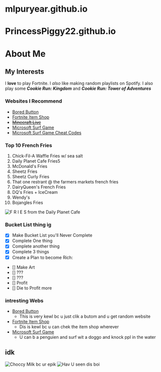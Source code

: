 # mlpuryear.github.io
# PrincessPiggy22.github.io

# About Me

## My Interests
I **love** to play Fortnite. I _also_ like making random playlists on Spotify. I also play some **_Cookie Run: Kingdom_** and **_Cookie Run: Tower of Adventures_**

### Websites I Recommend

* [Bored Button](https://www.boredbutton.com/)
* [Fortnite Item Shop](https://www.fortnite.com/item-shop?lang=en-US)
* [~~Minecraft Live~~](https://www.minecraft.net/en-us/live)
* [Microsoft Surf Game](edge://surf/)
* [Microsoft Surf Game Cheat Codes](https://www.bing.com/search?q=edge+surf+cheat+codes&gs_lcrp=EgZjaHJvbWUqBggCEEUYOzIGCAAQRRg5MgYIARAAGEAyBggCEEUYOzIGCAMQABhAMgYIBBAAGEAyBggFEAAYQDIGCAYQABhAMgYIBxAAGEAyBggIEAAYQDIICAkQ6QcY_FXSAQgyODE1ajBqMagCALACAA&FORM=ANAB01&PC=U531)

### Top 10 French Fries

1. Chick-Fil-A Waffle Fries w/ sea salt
1. Daily Planet Cafe Fries5
1. McDonald's Fries 
1. Sheetz Fries
1. Sheetz Curly Fries
1. That one restrant @ the farmers markets french fries
1. DairyQueen's French Fries
1. DQ's Fries + IceCream
1. Wendy's
1. Bojangles Fries

![F R I E S from the Daily Planet Cafe](https://eqqcq101tckk2.cdn6.editmysite.com/uploads/1/2/7/7/127729110/s947500045236125080_cWGMXTZIZ3UPZSDGLQD3ANTUD_iJESYRTXO4S73JGRVZ6GGUSHJ_w599.jpeg?width=599&optimize=medium)

### Bucket List thing ig
- [x] Make Bucket List you'll Never Complete
- [x] Complete One thing
- [x] Complete another thing
- [x] Complete 3 things
- [x] Create a Plan to become Rich:
- [] Make Art
- [] ???
- [] ???
- [] Profit
- [] Die to Profit more

### intresting Webs

* [Bored Button](https://www.boredbutton.com/)
    * This is very kewl bc u just clik a butom and u get random website
* [Fortnite Item Shop](https://www.fortnite.com/item-shop?lang=en-US)
    * Dis is kewl bc u can chek the item shop wherever
* [Microsoft Surf Game](edge://surf/)
    * U can b a penguien and surf wit a doggo and knock ppl in the water
## idk
![Choccy Milk bc ur epik](https://pbs.twimg.com/media/EmKd-bUXgAAUrea.jpg)
![Hav U seen dis boi](https://encrypted-tbn0.gstatic.com/images?q=tbn:ANd9GcQvWf2d1eFSOElGDshvfNrxbCFJfKp5b4tqMg&s)